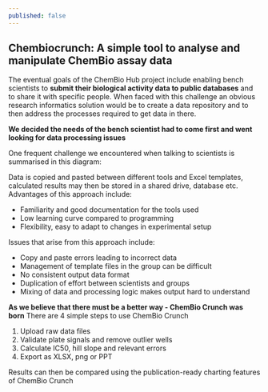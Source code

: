 ```yaml
---
published: false
---
```


## Chembiocrunch: A simple tool to analyse and manipulate ChemBio assay data

The eventual goals of the ChemBio Hub project include enabling bench scientists to **submit their biological activity data to public databases** and to share it  with specific people. When faced with this challenge an obvious research informatics solution would be to create a data repository and to then address the processes required to get data in there.

**We decided the needs of the bench scientist had to come first and went looking for data processing issues**

One frequent challenge we encountered when talking to scientists is summarised in this diagram:

Data is copied and pasted between different tools and Excel templates, calculated results may then be stored in a shared drive, database etc.
Advantages of this approach include:
- Familiarity and good documentation for the tools used
- Low learning curve compared to programming
- Flexibility, easy to adapt to changes in experimental setup

Issues that arise from this approach include:
- Copy and paste errors leading to incorrect data
- Management of template files in the group can be difficult
- No consistent output data format
- Duplication of effort between scientists and groups
- Mixing of data and processing logic makes output hard to understand

**As we believe that there must be a better way - ChemBio Crunch was born**
There are 4 simple steps to use ChemBio Crunch
1. Upload raw data files
2. Validate plate signals and remove outlier wells
3. Calculate IC50, hill slope and relevant errors
4. Export as XLSX, png or PPT

Results can then be compared using the publication-ready charting features of ChemBio Crunch





